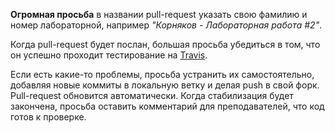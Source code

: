 **Огромная просьба** в названии pull-request указать свою фамилию и номер
лабораторной, например _"Корняков - Лабораторная работа #2"_.

Когда pull-request будет послан, большая просьба убедиться в том, что он
успешно проходит тестирование на [Travis](https://travis-ci.org/UNN-VMK-Software/devtools-course).

Если есть какие-то проблемы, просьба устранить их самостоятельно, добавляя новые
коммиты в локальную ветку и делая push в свой форк. Pull-request обновится
автоматически. Когда стабилизация будет закончена, просьба оставить комментарий
для преподавателей, что код готов к проверке.
